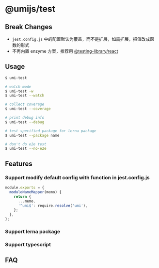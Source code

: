 # @umijs/test

## Break Changes

- `jest.config.js` 中的配置默认为覆盖，而不是扩展，如需扩展，把值改成函数的形式
- 不再内置 enzyme 方案，推荐用 [@testing-library/react](https://github.com/testing-library/react-testing-library)

## Usage

```bash
$ umi-test

# watch mode
$ umi-test -w
$ umi-test --watch

# collect coverage
$ umi-test --coverage

# print debug info
$ umi-test --debug

# test specified package for lerna package
$ umi-test --package name

# don't do e2e test
$ umi-test --no-e2e
```

## Features

### Support modify default config with function in jest.config.js

```js
module.exports = {
  moduleNameMapper(memo) {
    return {
      ...memo,
      '^umi$': require.resolve('umi'),
    };
  },
};
```

### Support lerna package

### Support typescript

## FAQ
